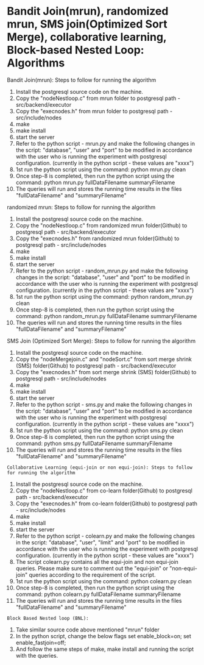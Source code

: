 # Bandit Join(mrun), randomized mrun, SMS join(Optimized Sort Merge), collaborative learning, Block-based Nested Loop: Algorithms

  Bandit Join(mrun): Steps to follow for running the algorithm
  1. Install the postgresql source code on the machine.
  2. Copy the "nodeNestloop.c" from mrun folder to postgresql path - src/backend/executor
  3. Copy the "execnodes.h" from mrun folder to postgresql path - src/include/nodes
  4. make
  5. make install
  6. start the server
  7. Refer to the python script - mrun.py and make the following changes in the script:
     "database", "user" and "port" to be modified in accordance with the user who is running the experiment with postgresql configuration.
     (currently in the python script - these values are "xxxx")
  8. 1st run the python script using the command: python mrun.py clean
  9. Once step-8 is completed, then run the python script using the command: python mrun.py fullDataFilename summaryFilename
  10. The queries will run and stores the running time results in the files "fullDataFilename" and "summaryFilename"
  
  
  randomized mrun: Steps to follow for running the algorithm
  1. Install the postgresql source code on the machine.
  2. Copy the "nodeNestloop.c" from randomized mrun folder(Github) to postgresql path - src/backend/executor
  3. Copy the "execnodes.h" from randomized mrun folder(Github) to postgresql path - src/include/nodes
  4. make
  5. make install
  6. start the server
  7. Refer to the python script - random_mrun.py and make the following changes in the script:
     "database", "user" and "port" to be modified in accordance with the user who is running the experiment with postgresql configuration.
     (currently in the python script - these values are "xxxx")
  8. 1st run the python script using the command: python random_mrun.py clean
  9. Once step-8 is completed, then run the python script using the command: python random_mrun.py fullDataFilename summaryFilename
  10. The queries will run and stores the running time results in the files "fullDataFilename" and "summaryFilename"
  
  
  SMS Join (Optimized Sort Merge): Steps to follow for running the algorithm
  1. Install the postgresql source code on the machine.
  2. Copy the "nodeMergejoin.c" and "nodeSort.c" from sort merge shrink (SMS) folder(Github) to postgresql path - src/backend/executor
  3. Copy the "execnodes.h" from sort merge shrink (SMS) folder(Github) to postgresql path - src/include/nodes
  4. make
  5. make install
  6. start the server
  7. Refer to the python script - sms.py and make the following changes in the script:
     "database", "user" and "port" to be modified in accordance with the user who is running the experiment with postgresql configuration.
     (currently in the python script - these values are "xxxx")
  8. 1st run the python script using the command: python sms.py clean
  9. Once step-8 is completed, then run the python script using the command: python sms.py fullDataFilename summaryFilename
  10. The queries will run and stores the running time results in the files "fullDataFilename" and "summaryFilename"
  
  
    Collaborative Learning (equi-join or non equi-join): Steps to follow for running the algorithm
  1. Install the postgresql source code on the machine.
  2. Copy the "nodeNestloop.c" from co-learn folder(Github) to postgresql path - src/backend/executor
  3. Copy the "execnodes.h" from co-learn folder(Github) to postgresql path - src/include/nodes
  4. make
  5. make install
  6. start the server
  7. Refer to the python script - colearn.py and make the following changes in the script:
     "database", "user", "limit" and "port" to be modified in accordance with the user who is running the experiment with postgresql configuration.
     (currently in the python script - these values are "xxxx")
  8. The script colearn.py contains all the equi-join and non equi-join queries.
      Please make sure to comment out the "equi-join" or "non-equi-join" queries according to the requirement of the script.
  8. 1st run the python script using the command: python colearn.py clean
  9. Once step-8 is completed, then run the python script using the command: python colearn.py fullDataFilename summaryFilename
  10. The queries will run and stores the running time results in the files "fullDataFilename" and "summaryFilename"
  
  
    Block Based Nested loop (BNL):
  1. Take similar source code above mentioned "mrun" folder
  2. In the python script, change the below flags
      set enable_block=on;
      set enable_fastjoin=off;
  3. And follow the same steps of make, make install and running the script with the queries.
